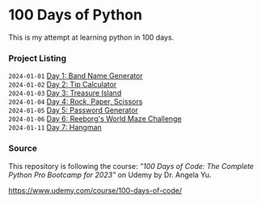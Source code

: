 # 100 Days of Python
This is my attempt at learning python in 100 days.

### Project Listing
`2024-01-01` [Day 1: Band Name Generator](/day-001)<br>
`2024-01-02` [Day 2: Tip Calculator](/day-002)<br>
`2024-01-03` [Day 3: Treasure Island](/day-003)<br>
`2024-01-04` [Day 4: Rock, Paper, Scissors](/day-004)<br>
`2024-01-05` [Day 5: Password Generator](/day-005)<br>
`2024-01-06` [Day 6: Reeborg's World Maze Challenge](/day-006)<br>
`2024-01-11` [Day 7: Hangman](/day-007)<br>

### Source
This repository is following the course: _"100 Days of Code: The Complete Python Pro Bootcamp for 2023"_ on Udemy by Dr. Angela Yu.

https://www.udemy.com/course/100-days-of-code/
